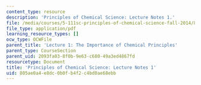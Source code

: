 ```yaml
---
content_type: resource
description: 'Principles of Chemical Science: Lecture Notes 1.'
file: /media/courses/5-111sc-principles-of-chemical-science-fall-2014/805ae0a4e8dc0b0fb4f2c4bd0ae68ebb_MIT5_111F14_Lec1.pdf
file_type: application/pdf
learning_resource_types: []
ocw_type: OCWFile
parent_title: 'Lecture 1: The Importance of Chemical Principles'
parent_type: CourseSection
parent_uid: 2093fa03-8f0b-9e63-c680-49a3ed4867fd
resourcetype: Document
title: 'Principles of Chemical Science: Lecture Notes 1'
uid: 805ae0a4-e8dc-0b0f-b4f2-c4bd0ae68ebb
---
```

